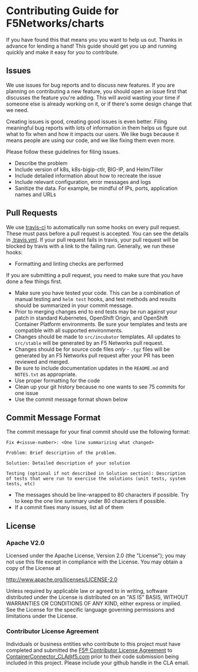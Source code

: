 <!--
Copyright (c) 2018, F5 Networks, Inc.

Licensed under the Apache License, Version 2.0 (the "License");
you may not use this file except in compliance with the License.
You may obtain a copy of the License at

   http://www.apache.org/licenses/LICENSE-2.0

Unless required by applicable law or agreed to in writing, software
distributed under the License is distributed on an "AS IS" BASIS,
WITHOUT WARRANTIES OR CONDITIONS OF ANY KIND, either express or implied.
See the License for the specific language governing permissions and
limitations under the License.
-->

# Contributing Guide for F5Networks/charts
If you have found this that means you you want to help us out. Thanks in advance for lending a hand! This guide should get you up and running quickly and make it easy for you to contribute.  

## Issues
We use issues for bug reports and to discuss new features. If you are planning on contributing a new feature, you should open an issue first that discusses the feature you're adding. This will avoid wasting your time if someone else is already working on it, or if there's some design change that we need.

Creating issues is good, creating good issues is even better. Filing meaningful bug reports with lots of information in them helps us figure out what to fix when and how it impacts our users. We like bugs because it means people are using our code, and we like fixing them even more.

Please follow these guidelines for filing issues.
* Describe the problem
* Include version of k8s, k8s-bigip-ctlr, BIG-IP, and Helm/Tiller
* Include detailed information about how to recreate the issue
* Include relevant configuration, error messages and logs
* Sanitize the data. For example, be mindful of IPs, ports, application names and URLs

## Pull Requests
 We use [travis-ci](https://travis-ci.org/F5Networks/charts) to automatically run some hooks on every pull request. These must pass before a pull request is accepted. You can see the details in [.travis.yml](https://github.com/F5Networks/charts/blob/master/.travis.yml). If your pull request fails in travis, your pull request will be blocked by travis with a link to the failing run. Generally, we run these hooks:
* Formatting and linting checks are performed

If you are submitting a pull request, you need to make sure that you have done a few things first.

* Make sure you have tested your code. This can be a combination of manual testing and `helm test` hooks, and test methods and results should be summarized in your commit message.
* Prior to merging changes end to end tests may be run against your patch in standard Kubernetes, OpenShift Origin, and OpenShift Container Platform environments. Be sure your templates and tests are compatible with all supported environments.
* Changes should be made to `src/incubator` templates. All updates to `src/stable` will be generated by an F5 Networks pull request.
* Changes should be for source code files _only_ - `.tgz` files will be generated by an F5 Networks pull request after your PR has been reviewed and merged.
* Be sure to include documentation updates in the `README.md` and `NOTES.txt` as appropriate.
* Use proper formatting for the code
* Clean up your git history because no one wants to see 75 commits for one issue
*  Use the commit message format shown below

## Commit Message Format
The commit message for your final commit should use the following format:
```
Fix #<issue-number>: <One line summarizing what changed>

Problem: Brief description of the problem.

Solution: Detailed description of your solution

Testing (optional if not described in Solution section): Description of tests that were run to exercise the solutions (unit tests, system tests, etc)

```
* The messages should be line-wrapped to 80 characters if possible. Try to keep the one line summary under 80 characters if possible.
* If a commit fixes many issues, list all of them


## License

### Apache V2.0
Licensed under the Apache License, Version 2.0 (the "License");
you may not use this file except in compliance with the License.
You may obtain a copy of the License at

http://www.apache.org/licenses/LICENSE-2.0

Unless required by applicable law or agreed to in writing, software
distributed under the License is distributed on an "AS IS" BASIS,
WITHOUT WARRANTIES OR CONDITIONS OF ANY KIND, either express or implied.
See the License for the specific language governing permissions and
limitations under the License.

### Contributor License Agreement
Individuals or business entities who contribute to this project must have completed and submitted the [F5® Contributor License Agreement](http://clouddocs.f5.com/containers/latest/cla_landing.html) to ContainerConnector_CLA@f5.com prior to their code submission being included in this project. Please include your github handle in the CLA email.
